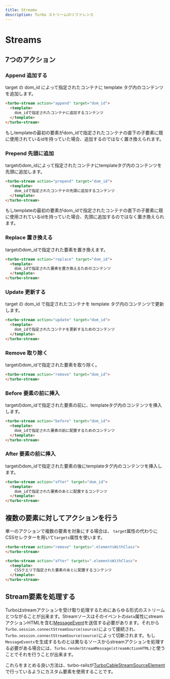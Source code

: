 ```yaml
---
title: Streams
description: Turbo ストリームのリファレンス
---
```


# Streams

## 7つのアクション

### Append 追加する
target の dom_id によって指定されたコンテナに template タグ内のコンテンツを追加します。

```html
<turbo-stream action="append" target="dom_id">
  <template>
    dom_idで指定されたコンテナに追加するコンテンツ
  </template>
</turbo-stream>
```

もしtemplateの最初の要素がdom_idで指定されたコンテナの直下の子要素に既に使用されているidを持っていた場合、追加するのではなく置き換えられます。

### Prepend 先頭に追加
targetのdom_idによって指定されたコンテナにtemplateタグ内のコンテンツを先頭に追加します。

```html
<turbo-stream action="prepend" target="dom_id">
  <template>
    dom_idで指定されたコンテナの先頭に追加するコンテンツ
  </template>
</turbo-stream>
```

もしtemplateの最初の要素がdom_idで指定されたコンテナの直下の子要素に既に使用されているidを持っていた場合、先頭に追加するのではなく置き換えられます。

### Replace 置き換える
targetのdom_idで指定された要素を置き換えます。

```html
<turbo-stream action="replace" target="dom_id">
  <template>
    dom_idで指定された要素を置き換えるためのコンテンツ
  </template>
</turbo-stream>
```

### Update 更新する
target の dom_id で指定されたコンテナを template タグ内のコンテンツで更新します。

```html
<turbo-stream action="update" target="dom_id">
  <template>
    dom_idで指定されたコンテナを更新するためのコンテンツ
  </template>
</turbo-stream>
```

### Remove 取り除く
targetのdom_idで指定された要素を取り除く。

```html
<turbo-stream action="remove" target="dom_id">
</turbo-stream>
```

### Before 要素の前に挿入
targetのdom_idで指定された要素の前に、templateタグ内のコンテンツを挿入します。

```html
<turbo-stream action="before" target="dom_id">
  <template>
    dom_idで指定された要素の前に配置するためのコンテンツ
  </template>
</turbo-stream>
```

### After 要素の前に挿入
targetのdom_idで指定された要素の後にtemplateタグ内のコンテンツを挿入します。

```html
<turbo-stream action="after" target="dom_id">
  <template>
    dom_idで指定された要素のあとに配置するコンテンツ
  </template>
</turbo-stream>
```

## 複数の要素に対してアクションを行う
単一のアクションで複数の要素を対象にする場合は、 `target`属性の代わりにCSSセレクターを用いて`targets`属性を使います。

```html
<turbo-stream action="remove" targets=".elementsWithClass">
</turbo-stream>

<turbo-stream action="after" targets=".elementsWithClass">
  <template>
    CSSクエリで指定された要素のあとに配置するコンテンツ
  </template>
</turbo-stream>
```

## Stream要素を処理する
Turboはstreamアクションを受け取り処理するためにあらゆる形式のストリームとつながることが出来ます。Streamソースはそのイベントの`data`属性にstreamアクションHTMLを含む[MessageEvent](https://developer.mozilla.org/ja/docs/Web/API/MessageEvent)を送信する必要があります。それから `Turbo.session.connectStreamSource(source)`によって接続され、`Turbo.session.connectStreamSource(source)`によって切断されます。もし`MessageEvents`を生成するものとは異なるソースからstreamアクションを処理する必要がある場合には、`Turbo.renderStreamMessage(streamActionHTML)`と使うことでそれを行うことが出来ます。

これらをまとめる良い方法は、turbo-railsが[TurboCableStreamSourceElement](https://github.com/hotwired/turbo-rails/blob/main/app/javascript/turbo/cable_stream_source_element.js)で行っているようにカスタム要素を使用することです。

